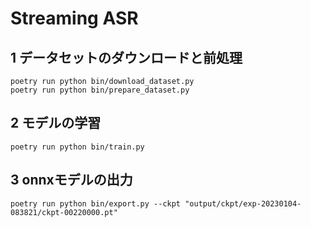 # Streaming ASR

## 1 データセットのダウンロードと前処理

```
poetry run python bin/download_dataset.py
poetry run python bin/prepare_dataset.py
```

## 2 モデルの学習

```
poetry run python bin/train.py
```

## 3 onnxモデルの出力

```
poetry run python bin/export.py --ckpt "output/ckpt/exp-20230104-083821/ckpt-00220000.pt"
```
